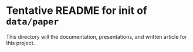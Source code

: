 # Tentative README for init of `data/paper`

This directory will the documentation, presentations, and written article for this project.
